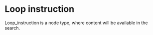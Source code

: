 # Loop instruction

Loop_instruction is a node type, where content will be available in the search.

